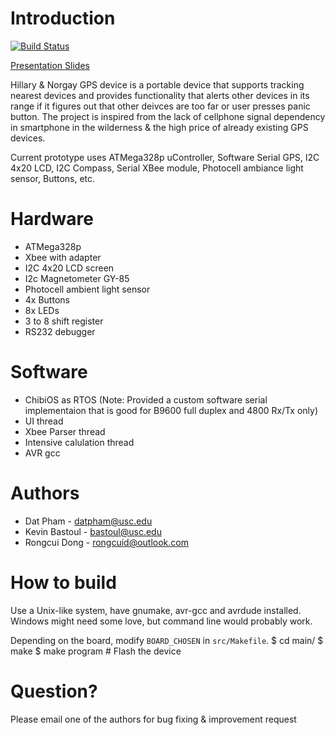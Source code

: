# Introduction
[![Build Status](https://travis-ci.org/dannyp11/han-gps.svg?branch=master)](https://travis-ci.org/dannyp11/han-gps)

[Presentation Slides](https://drive.google.com/file/d/0B5QKnYKLy6kWUWltWnhmTmNBMTQ/view?usp=sharing)

Hillary & Norgay GPS device is a portable device that supports tracking nearest 
devices and provides functionality that alerts other devices in its range if it figures out that other deivces are too far or user presses panic button.
The project is inspired from the lack of cellphone signal dependency in smartphone in the wilderness & the high price of already existing GPS devices.

Current prototype uses ATMega328p uController, Software Serial GPS, I2C 4x20 LCD, I2C Compass, Serial XBee module, Photocell ambiance light sensor, Buttons, etc.

# Hardware
- ATMega328p
- Xbee with adapter
- I2C 4x20 LCD screen
- I2c Magnetometer GY-85
- Photocell ambient light sensor
- 4x Buttons
- 8x LEDs
- 3 to 8 shift register
- RS232 debugger

# Software
- ChibiOS as RTOS (Note: Provided a custom software serial implementaion that is good for B9600 full duplex and 4800 Rx/Tx only)
- UI thread
- Xbee Parser thread
- Intensive calulation thread
- AVR gcc

# Authors
- Dat Pham - datpham@usc.edu
- Kevin Bastoul - bastoul@usc.edu
- Rongcui Dong - rongcuid@outlook.com

# How to build
Use a Unix-like system, have gnumake, avr-gcc and avrdude installed. Windows might need some love,
but command line would probably work.

Depending on the board, modify `BOARD_CHOSEN` in `src/Makefile`.
    $ cd main/
    $ make
    $ make program # Flash the device

# Question?
Please email one of the authors for bug fixing & improvement request
